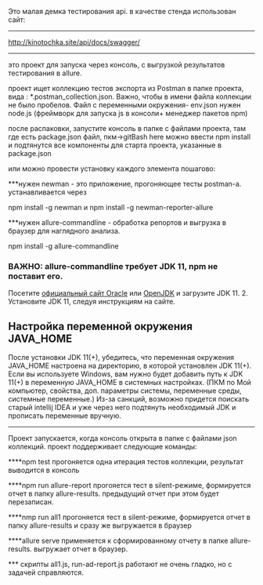 
Это малая демка тестирования api. в качестве стенда использован сайт:

---

http://kinotochka.site/api/docs/swagger/

---

это проект для запуска через консоль, с выгрузкой результатов тестирования в allure.

проект ищет коллекцию тестов экспорта из Postman в папке проекта, вида : \*.postman_collection.json. Важно, чтобы в имени файла коллекции не было пробелов. Файл с переменными окружения- env.json
нужен node.js (фреймворк для запуска js в консоли+ менеджер пакетов npm)

после распаковки, запустите консоль в папке с файлами проекта, там где есть package.json файл, пкм->gitBash here
можно ввести
npm install
и подтянутся все компоненты для старта проекта, указанные в package.json

или можно провести установку каждого элемента пошагово:

\*\*\*нужен newman - это приложение, прогоняющее тесты postman-a. устанавливается через

npm install -g newman
и
npm install -g newman-reporter-allure

\*\*\*нужен allure-commandline - обработка репортов и выгрузка в браузер для наглядного анализа.

npm install -g allure-commandline

### ВАЖНО: allure-commandline требует JDK 11, npm не поставит его.

Посетите [официальный сайт Oracle](https://www.oracle.com/java/technologies/javase-jdk11-downloads.html) или [OpenJDK](https://adoptopenjdk.net/)
и загрузите JDK 11. 2. Установите JDK 11, следуя инструкциям на сайте.

## Настройка переменной окружения JAVA_HOME

После установки JDK 11(+), убедитесь, что переменная окружения JAVA_HOME настроена на директорию, в которой установлен JDK 11(+). Если вы используете Windows,
вам нужно будет добавить путь к JDK 11(+) в переменную JAVA_HOME в системных настройках.
(ПКМ по Мой компьютер, свойства, доп. параметры системы, переменные среды, системные переменные.)
Из-за санкций, возможно придется поискать старый intellij IDEA и уже через него подтянуть необходимый JDK и прописать переменные вручную.

---

Проект запускается, когда консоль открыта в папке с файлами json коллекций.
проект поддерживает следующие команды:

\*\*\*\*npm test
прогоняется одна итерация тестов коллекции, результат выводится в консоль

\*\*\*\*npm run allure-report
прогояется тест в silent-режиме, формируется отчет в папку allure-results. предыдущий отчет при этом будет перезаписан.

\*\*\*\*nmp run all1
прогоняется тест в silent-режиме, формируется отчет в папку allure-results и сразу же выгружается в браузер

\*\*\*\*allure serve
применяется к сформированному отчету в папке allure-results. выгружает отчет в браузер.

\*\*\* скрипты all1.js, run-ad-report.js работают не очень гладко, но с задачей справляются.
